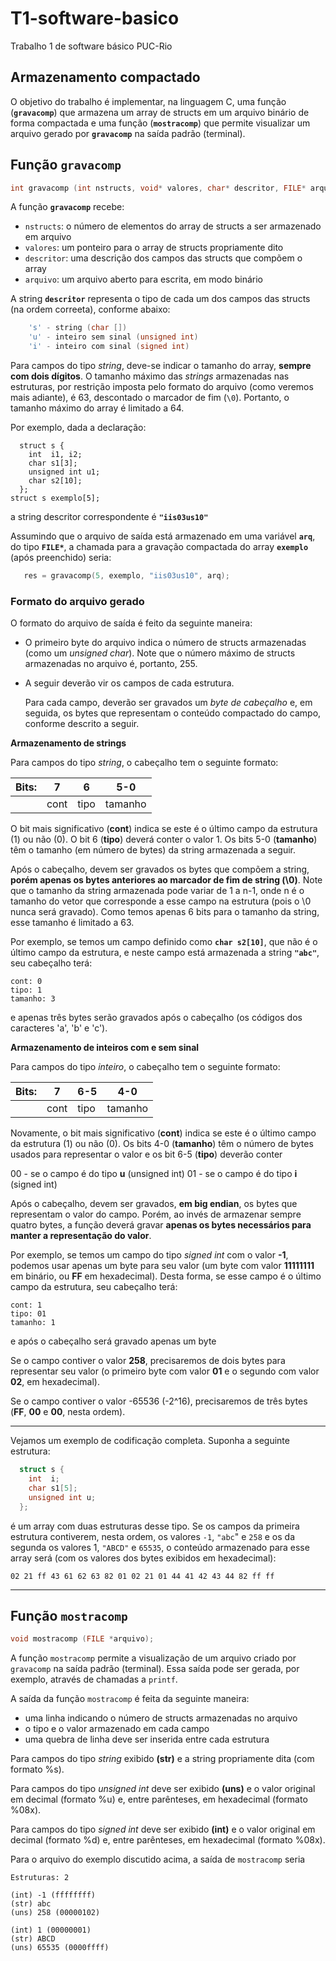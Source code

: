 # T1-software-basico
Trabalho 1 de software básico PUC-Rio

## Armazenamento compactado

O objetivo do trabalho é implementar, na linguagem C, uma função (**`gravacomp`**) que armazena um array de structs em um arquivo binário de forma compactada e uma função (**`mostracomp`**) que permite visualizar um arquivo gerado por **`gravacomp`** na saída padrão (terminal).

## Função `gravacomp`

```c
int gravacomp (int nstructs, void* valores, char* descritor, FILE* arquivo);
```

A função **`gravacomp`** recebe:

- `nstructs`: o número de elementos do array de structs
a ser armazenado em arquivo
- `valores`: um ponteiro para o array de structs propriamente dito
- `descritor`: uma descrição dos campos das structs que compõem o array
- `arquivo`: um arquivo aberto para escrita, em modo binário

A string **`descritor`** representa o tipo de cada um dos campos das structs (na ordem correeta), conforme abaixo:

```c
    's' - string (char [])
    'u' - inteiro sem sinal (unsigned int)
    'i' - inteiro com sinal (signed int)
```

Para campos do tipo *string*, deve-se indicar o tamanho do array, **sempre com dois dígitos**. O tamanho máximo das *strings* armazenadas nas estruturas, por restrição imposta pelo formato do arquivo (como veremos mais adiante), é 63, descontado o marcador de fim (`\0`). Portanto, o tamanho máximo do array é limitado a 64.

Por exemplo, dada a declaração:

```
  struct s {
    int  i1, i2;
    char s1[3];
    unsigned int u1;
    char s2[10];
  };
struct s exemplo[5];

```

a string descritor correspondente é **`"iis03us10"`**

Assumindo que o arquivo de saída está armazenado em uma variável **`arq`**, do tipo **`FILE*`**, a chamada para a gravação compactada do array **`exemplo`** (após preenchido) seria:

```c
   res = gravacomp(5, exemplo, "iis03us10", arq);
```

### Formato do arquivo gerado

O formato do arquivo de saída é feito da seguinte maneira:

- O primeiro byte do arquivo indica o número de structs armazenadas (como
um *unsigned char*). Note que o número máximo de structs armazenadas no arquivo é, portanto, 255.
- A seguir deverão vir os campos de cada estrutura.
    
    Para cada campo, deverão ser gravados um *byte de cabeçalho* e, em seguida,
    os bytes que representam o conteúdo compactado do campo, conforme descrito
    a seguir.
    

**Armazenamento de strings**

Para campos do tipo *string*, o cabeçalho tem o seguinte formato:

| Bits: | 7 | 6 | 5-0 |
| --- | --- | --- | --- |
|  | cont | tipo | tamanho |

O bit mais significativo (**cont**) indica se este é o último campo da estrutura (1) ou não (0). O bit 6 (**tipo**) deverá conter o valor 1. Os bits 5-0 (**tamanho**) têm o tamanho (em número de bytes) da string armazenada a seguir.

Após o cabeçalho, devem ser gravados os bytes que compõem a string, **porém apenas os bytes anteriores ao marcador de fim de string (\0)**. Note que o tamanho da string armazenada pode variar de 1 a n-1, onde n é o tamanho do vetor que corresponde a esse campo na estrutura (pois o \0 nunca será gravado). Como temos apenas 6 bits para o tamanho da string, esse tamanho é limitado a 63.

Por exemplo, se temos um campo definido como **`char s2[10]`**, que não é o último campo da estrutura, e neste campo está armazenada a string **`"abc"`**, seu cabeçalho terá:

```
cont: 0
tipo: 1
tamanho: 3
```

e apenas três bytes serão gravados após o cabeçalho (os códigos dos caracteres 'a', 'b' e 'c').

**Armazenamento de inteiros com e sem sinal**

Para campos do tipo *inteiro*, o cabeçalho tem o seguinte formato:

| Bits: | 7 | 6-5 | 4-0 |
| --- | --- | --- | --- |
|  | cont | tipo | tamanho |

Novamente, o bit mais significativo (**cont**) indica se este é o último campo da estrutura (1) ou não (0). Os bits 4-0 (**tamanho**) têm o número de bytes usados para representar o valor e os bit 6-5 (**tipo**) deverão conter

00 - se o campo é do tipo **u** (unsigned int)
 01 - se o campo é do tipo **i** (signed int)

Após o cabeçalho, devem ser gravados, **em big endian**, os bytes que representam o valor do campo. Porém, ao invés de armazenar sempre quatro bytes, a função deverá gravar **apenas os bytes necessários para manter a representação do valor**.

Por exemplo, se temos um campo do tipo *signed int* com o valor **-1**, podemos usar apenas um byte para seu valor (um byte com valor **11111111** em binário, ou **FF** em hexadecimal). Desta forma, se esse campo é o último campo da estrutura, seu cabeçalho terá:

```
cont: 1
tipo: 01
tamanho: 1
```

e após o cabeçalho será gravado apenas um byte

Se o campo contiver o valor **258**, precisaremos de dois bytes para representar seu valor (o primeiro byte com valor **01** e o segundo com valor **02**, em hexadecimal).

Se o campo contiver o valor -65536 (-2^16), precisaremos de três bytes
(**FF**, **00** e **00**, nesta ordem).

---

Vejamos um exemplo de codificação completa. Suponha a seguinte estrutura:

```c
  struct s {
    int  i;
    char s1[5];
    unsigned int u;
  };
```

é um array com duas estruturas desse tipo. Se os campos da primeira estrutura contiverem, nesta ordem, os valores `-1`, `"abc`" e `258` e os da segunda os valores 1, `"ABCD"` e `65535`, o conteúdo armazenado para esse array será (com os valores dos bytes exibidos em hexadecimal):

`02 21 ff 43 61 62 63 82 01 02 21 01 44 41 42 43 44 82 ff ff`

---

## Função `mostracomp`

```c
void mostracomp (FILE *arquivo);
```

A função `mostracomp` permite a visualização de um arquivo criado por `gravacomp` na saída padrão (terminal). Essa saída pode ser gerada, por exemplo, através de chamadas a `printf`.

A saída da função `mostracomp` é feita da seguinte maneira:

- uma linha indicando o número de structs armazenadas no arquivo
- o tipo e o valor armazenado em cada campo
- uma quebra de linha deve ser inserida entre cada estrutura

Para campos do tipo *string* exibido **(str)** e a string propriamente dita (com formato %s).

Para campos do tipo *unsigned int* deve ser exibido **(uns)** e o valor original em decimal (formato %u) e, entre parênteses, em hexadecimal (formato %08x).

Para campos do tipo *signed int* deve ser exibido **(int)** e o valor original em decimal (formato %d) e, entre parênteses, em hexadecimal (formato %08x).

Para o arquivo do exemplo discutido acima, a saída de  `mostracomp`  seria

```
Estruturas: 2

(int) -1 (ffffffff)
(str) abc
(uns) 258 (00000102)

(int) 1 (00000001)
(str) ABCD
(uns) 65535 (0000ffff)
```

